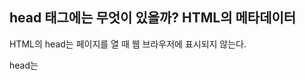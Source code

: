 ## head 태그에는 무엇이 있을까? HTML의 메타데이터

HTML의 head는 페이지를 열 때 웹 브라우저에 표시되지 않는다. 

head는 **<title> 같은 페이지나, CSS의 링크(HTML 컨텐츠를 CSS로 스타일링하기를 원한다면), 파비콘(favicon), 그리고 다른 메타데이터(작성자, 중요한 키워드와 같은 HTML에 대한 내용)를 포함된다.** 

### HTML head란?

```html
<!doctype html>
<html>
  <head>
    <meta charset="utf-8" />
    <title>My test page</title>
  </head>
  <body>
    <p>This is my page</p>
  </body>
</html>
```

페이지를 열 때 브라우저에 표시되는 `<body>`요소와 다르게, ***head의 내용는 페이지에 표시되지 않는다.*** 

대신에 head의 내용이 하는 일은 페이지에 대한 [metadata](https://developer.mozilla.org/ko/docs/Glossary/Metadata)를 포함하는 것이다. 

### 제목 달기

우리는 action에서 `<title>` 요소를 이미 봤다. 이것은 문서의 title을 추가하기 위해 사용될 수 있다. head는 body에서 최상위 부분에 들어가는 `<h1>` 요소와 헷갈릴 수 있다. 

**`<h1>` 요소는 가끔 title을 가리키기도 하지만 이것은 엄연히 다르다!**

- `<h1>` 요소는 일반적으로 페이지당 한 번 씩 사용되는데, **페이지 내용물의 제목이나 뉴스의 헤드라인을 표시**하기 위해서 페이지를 열 때 **브라우저에 표시**된다.

- `<title>`은 (문서의 컨텐츠가 아니라) **HTML문서 전체의 타이틀 표현하기 위한 메타데이터이**다.

```html
<!DOCTYPE html>
<html lang="en-US">
  <head>
    <meta charset="utf-8">
    <meta name="viewport" content="width=device-width">
    <title>&lt;title&gt; element</title>
  </head>
  <body>
    <h1>&lt;h1&gt; element</h1>
  </body>
</html>
```

![img01](./99_asset/02_00_01.png)  


`<title>` 요소는 다른 방식으로 사용될 수도 있는데, 예를 들면 브라우저에서 사이트를 북마크할 때, `<title>`의 내용물을 추천하는 북마크 이름으로 사용하기도 한다.

### 메타데이터: <meta> 요소

메타데이터는 **데이터를 설명하는 데이터이다.** 그리고 HTML에서 문서에 공식적으로 메타데이터를 적용하는 방법이 있다.

페이지의 `<head>` 안에 다양한 형태의 `<meta>` 가 있다. 흔히 볼 수 있고 자주 쓰이는 것들에 대해 다뤄 보자.

#### 문서의 character 인코딩을 특정하기

```html
<meta charset="utf-8" />
```

이 요소는 **문서의 character—문서에서 허용하는 문자 집합(character set)— encoding에 대해서 간단히 표시한다.**

`utf-8` 은 **전세계적인 character 집합으로 많은 언어들을 문자들을 포함한다.**

이는 웹 페이지에서 어떤 문자라도 취급할 수 있다는 것을 의미한다. 따라서 작성할 모든 페이지에서 character 집합을 utf-8로 지정하는것은 좋은 생각이다!

> [!NOTE]  
> **참고**: 크롬과 같은 어떤 브라우저는 자동으로 잘못된 인코딩을 고치기 때문에, 어떤 브라우저를 사용하는가에 따라 이 문제를 겪지 않을 수도 있다. 그래도 다른 브라우저에서 있을 ***잠재적인 문제를 피하기 위하여 인코딩을 utf-8 으로 설정해야 한다.***

#### 저자와 설명을 추가

많은 `<meta>` 요소가 `name` 과 `content` 속성을 가진다:

- `name` 은 **메타 요소가 어떤 정보의 형태를 갖고 있는지 알려준다.**

- `content`는 **실제 메타데이터의 컨텐츠이다.**

이러한 두가지 메타데이터는 당신의 페이지에서 관리자를 정리하고 머릿말을 요약하는데 유용하다. 아래의 예시를 보면:

```html
<meta name="author" content="Chris Mills" />
<meta
  name="description"
  content="The MDN Learning Area aims to provide
complete beginners to the Web with all they need to know to get
started with developing web sites and applications." />
```

저자를 지정하는 것은 **콘텐츠 작성자에 대한 정보를 볼 수 있게 해준다.** 일부 컨텐츠 관리 시스템에는 페이지 작성자 정보를 자동으로 추출해서 사용할 수 있는 기능이 있다.

**페이지 콘텐츠 관련 키워드를 포함시키는 것은 검색엔진에서 이 페이지가 더 많이 표시 될 가능성이 생기게 할 수 있다.** *(이러한 활동을 [Search Engine Optimization](https://developer.mozilla.org/ko/docs/Glossary/SEO), 또는 SEO 라고 함.)*

> [!NOTE]  
> **참고**: 많은 `<meta>` 기능들이 더이상 사용되지 않는다. (예를들어 `<meta name="keywords" content="fill, in, your, keywords, here">` 같은, 다른 검색 용어에 대해 해당 페이지의 관련성을 부여하기 위해 검색 엔진에 제공하던 키워드 등..) *스팸 발송자들이 키워드 목록에 수백 개의 키워드를 채워버리는 악용 사례가 생겨 버렸기 때문에 이것들은 검색 엔진들이 아예 무시를 해버리게 되었다.*

#### 다른 종류의 메타데이터

웹페이지를 돌아다니다 보면 다른 종류의 메타데이터들을 꽤 많이 볼 수 있다. **웹 사이트에서 볼 수있는 기능들은 특정 사이트 (예 : 소셜 네트워킹 사이트)에 사용할 수있는 특정 정보를 제공하도록 설계된 독점 제작물이다.**

[Open Graph Data](https://ogp.me/) 는 Facebook이 웹 사이트에 더 풍부한 메타 데이터를 제공하기 위해 발명한 메타 데이터 프로토콜이다. MDN 소스코드에서 다음과 같은 부분을 볼 수 있을 것이다.

```html
<meta
  property="og:image"
  content="https://developer.mozilla.org/mdn-social-share.png" />
<meta
  property="og:description"
  content="The Mozilla Developer Network (MDN) provides
information about Open Web technologies including HTML, CSS, and APIs for both Web sites
and HTML5 Apps. It also documents Mozilla products, like Firefox OS." />
<meta property="og:title" content="Mozilla Developer Network" />
```

Facebook에서 MDN에 링크를 하면, 이미지와 설명이 함께 나타난다. 사용자에게는 더 좋은 정보를 보여줄 수 있는 것이다.

![img02](./99_asset/02_00_02.png)  

### 맞춤 아이콘 추가하기

당신의 사이트 디자인을 좀 더 풍성하게 만들기 위해서 , 당신은 커스텀 아이콘 레퍼런스를 매타데이터에 추가하고 특정 콘텐츠에서 이것을 보여지게 할 수 있다.

favicon을 다음과 같이 추가할 수 있다.

```html
<!-- third-generation iPad with high-resolution Retina display: -->
<link
  rel="apple-touch-icon-precomposed"
  sizes="144x144"
  href="https://developer.mozilla.org/static/img/favicon144.png" />
<!-- iPhone with high-resolution Retina display: -->
<link
  rel="apple-touch-icon-precomposed"
  sizes="114x114"
  href="https://developer.mozilla.org/static/img/favicon114.png" />
<!-- first- and second-generation iPad: -->
<link
  rel="apple-touch-icon-precomposed"
  sizes="72x72"
  href="https://developer.mozilla.org/static/img/favicon72.png" />
<!-- non-Retina iPhone, iPod Touch, and Android 2.1+ devices: -->
<link
  rel="apple-touch-icon-precomposed"
  href="https://developer.mozilla.org/static/img/favicon57.png" />
<!-- basic favicon -->
<link
  rel="shortcut icon"
  href="https://developer.mozilla.org/static/img/favicon32.png" />
```

### HTML에 CSS 와 JavaScript 적용하기

- `<link>`는 *항상 문서의 head 부분에 위치*한다. 이것은 두 가지 속성을 취하는데, **`rel="stylesheet"`, 즉 문서의 스타일 시트임을 나타냄과 동시에 스타일 시트 파일의 경로를 포함하는 `href`를 내포한다.**
<br>
```html
<link rel="stylesheet" href="my-css-file.css" />
```

- `<script>` 는 *head에 들어갈 필요가 없다.* `</body> `**태그 바로 앞, 문서 본문의 맨 끝에 넣는 것이 좋으며,** JavaScript를 적용하기 전에 **모든 HTML 내용을 브라우저에서 읽었는지 확인하는 것이 좋다.** 액세스 과정에서 JavaScript가 *아직 존재하지 않는 요소라고 판단하며 에러가 날 수 있다.*
<br>
```html
<script src="my-js-file.js"></script>
```

### 문서의 기본 언어 설정

페이지의 언어를 설정 할 수도 있다. 이 작업은 lang attribute 을 여는 HTML 태그에 추가하여 수행 할 수 있다. 

```html
<html lang="en-US"></html>
```

HTML 문서는 언어가 설정되어 있으면 **검색 엔진에 의해 보다 효과적으로 색인화되며(예를 들어 언어 별 결과에 올바르게 표시되도록..)** *화면 판독기를 사용*하여 시각장애가 있는 사용자에게 유용하다.(예: 6이라는 숫자는 프랑스어와 영어에서 모두 존재하지만, 각기 다른 발음이 적용된다.)

또한, 문서의 *하위 섹션을 다른 언어로 인식하도록 설정*할 수도 있다. 

```html
<p>Korean example: <span lang="ko">안녕하세요</span>.</p>
```